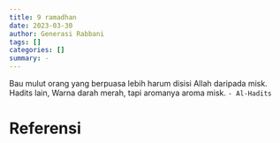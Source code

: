 ```yaml
---
title: 9 ramadhan 
date: 2023-03-30
author: Generasi Rabbani
tags: []
categories: []
summary: -
---
```

Bau mulut orang yang berpuasa lebih harum disisi Allah daripada misk. Hadits lain, Warna darah merah, tapi aromanya aroma misk. `- Al-Hadits`

# Referensi